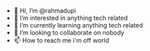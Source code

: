 - 👋 Hi, I’m @rahmadupi
- 👀 I’m interested in anything tech related
- 🌱 I’m currently learning anything tech related
- 💞️ I’m looking to collaborate on nobody
- 📫 How to reach me i'm off world

<!---
rahmadupi/rahmadupi is a ✨ special ✨ repository because its `README.md` (this file) appears on your GitHub profile.
You can click the Preview link to take a look at your changes.
--->
